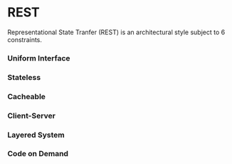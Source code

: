 # REST
Representational State Tranfer (REST) is an architectural style subject to 6 constraints.

### Uniform Interface

### Stateless

### Cacheable

### Client-Server

### Layered System

### Code on Demand
